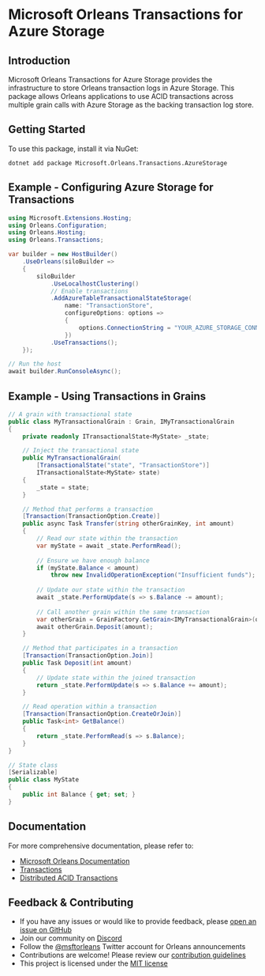 # Microsoft Orleans Transactions for Azure Storage

## Introduction
Microsoft Orleans Transactions for Azure Storage provides the infrastructure to store Orleans transaction logs in Azure Storage. This package allows Orleans applications to use ACID transactions across multiple grain calls with Azure Storage as the backing transaction log store.

## Getting Started
To use this package, install it via NuGet:

```shell
dotnet add package Microsoft.Orleans.Transactions.AzureStorage
```

## Example - Configuring Azure Storage for Transactions
```csharp
using Microsoft.Extensions.Hosting;
using Orleans.Configuration;
using Orleans.Hosting;
using Orleans.Transactions;

var builder = new HostBuilder()
    .UseOrleans(siloBuilder =>
    {
        siloBuilder
            .UseLocalhostClustering()
            // Enable transactions
            .AddAzureTableTransactionalStateStorage(
                name: "TransactionStore",
                configureOptions: options =>
                {
                    options.ConnectionString = "YOUR_AZURE_STORAGE_CONNECTION_STRING";
                })
            .UseTransactions();
    });

// Run the host
await builder.RunConsoleAsync();
```

## Example - Using Transactions in Grains
```csharp
// A grain with transactional state
public class MyTransactionalGrain : Grain, IMyTransactionalGrain
{
    private readonly ITransactionalState<MyState> _state;

    // Inject the transactional state
    public MyTransactionalGrain(
        [TransactionalState("state", "TransactionStore")]
        ITransactionalState<MyState> state)
    {
        _state = state;
    }

    // Method that performs a transaction
    [Transaction(TransactionOption.Create)]
    public async Task Transfer(string otherGrainKey, int amount)
    {
        // Read our state within the transaction
        var myState = await _state.PerformRead();
        
        // Ensure we have enough balance
        if (myState.Balance < amount)
            throw new InvalidOperationException("Insufficient funds");
            
        // Update our state within the transaction
        await _state.PerformUpdate(s => s.Balance -= amount);
        
        // Call another grain within the same transaction
        var otherGrain = GrainFactory.GetGrain<IMyTransactionalGrain>(otherGrainKey);
        await otherGrain.Deposit(amount);
    }

    // Method that participates in a transaction
    [Transaction(TransactionOption.Join)]
    public Task Deposit(int amount)
    {
        // Update state within the joined transaction
        return _state.PerformUpdate(s => s.Balance += amount);
    }

    // Read operation within a transaction
    [Transaction(TransactionOption.CreateOrJoin)]
    public Task<int> GetBalance()
    {
        return _state.PerformRead(s => s.Balance);
    }
}

// State class
[Serializable]
public class MyState
{
    public int Balance { get; set; }
}
```

## Documentation
For more comprehensive documentation, please refer to:
- [Microsoft Orleans Documentation](https://learn.microsoft.com/dotnet/orleans/)
- [Transactions](https://learn.microsoft.com/en-us/dotnet/orleans/grains/transactions)
- [Distributed ACID Transactions](https://learn.microsoft.com/en-us/dotnet/orleans/grains/transactions/acid-transactions)

## Feedback & Contributing
- If you have any issues or would like to provide feedback, please [open an issue on GitHub](https://github.com/dotnet/orleans/issues)
- Join our community on [Discord](https://aka.ms/orleans-discord)
- Follow the [@msftorleans](https://twitter.com/msftorleans) Twitter account for Orleans announcements
- Contributions are welcome! Please review our [contribution guidelines](https://github.com/dotnet/orleans/blob/main/CONTRIBUTING.md)
- This project is licensed under the [MIT license](https://github.com/dotnet/orleans/blob/main/LICENSE)